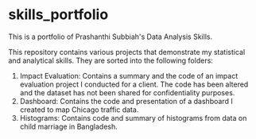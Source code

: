 # skills_portfolio
This is a portfolio of Prashanthi Subbiah's Data Analysis Skills.

This repository contains various projects that demonstrate my statistical and analytical skills. They are sorted into the following folders:
1. Impact Evaluation: Contains a summary and the code of an impact evaluation project I conducted for a client. The code has been altered and the dataset has not been shared for confidentiality purposes.
2. Dashboard: Contains the code and presentation of a dashboard I created to map Chicago traffic data.
3. Histograms: Contains code and summary of histograms from data on child marriage in Bangladesh. 
